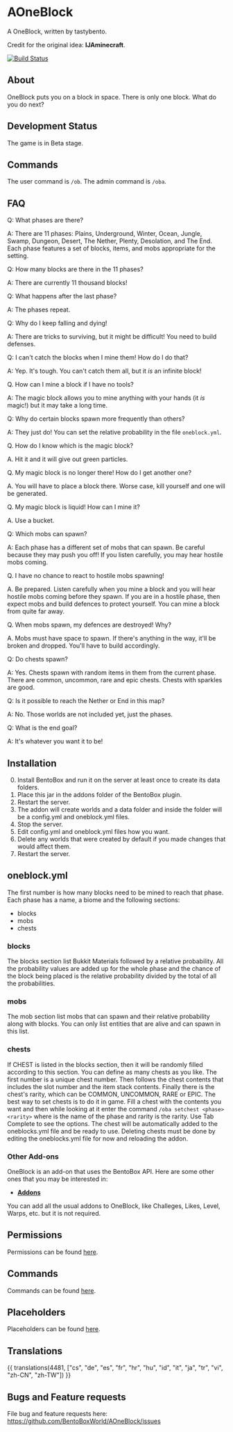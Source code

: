 # AOneBlock
A OneBlock, written by tastybento.

Credit for the original idea: **IJAminecraft**.

[![Build Status](https://ci.codemc.org/buildStatus/icon?job=BentoBoxWorld/AOneBlock)](https://ci.codemc.org/job/BentoBoxWorld/job/AOneBlock/)

## About
OneBlock puts you on a block in space. There is only one block. What do you do next?

## Development Status

The game is in Beta stage.

## Commands

The user command is `/ob`. The admin command is `/oba`.

## FAQ

Q: What phases are there?

A: There are 11 phases: Plains, Underground, Winter, Ocean, Jungle, Swamp, Dungeon, Desert, The Nether, Plenty, Desolation, and The End. Each phase features a set of blocks, items, and mobs appropriate for the setting.

Q: How many blocks are there in the 11 phases?

A: There are currently 11 thousand blocks!

Q: What happens after the last phase?

A: The phases repeat.

Q: Why do I keep falling and dying!

A: There are tricks to surviving, but it might be difficult! You need to build defenses.

Q: I can't catch the blocks when I mine them! How do I do that?

A: Yep. It's tough. You can't catch them all, but it *is* an infinite block!

Q. How can I mine a block if I have no tools?

A: The magic block allows you to mine anything with your hands (it *is* magic!) but it may take a long time.

Q: Why do certain blocks spawn more frequently than others?

A: They just do! You can set the relative probability in the file `oneblock.yml`.

Q. How do I know which is the magic block?

A. Hit it and it will give out green particles.

Q. My magic block is no longer there! How do I get another one?

A. You will have to place a block there. Worse case, kill yourself and one will be generated.

Q. My magic block is liquid! How can I mine it?

A. Use a bucket.

Q: Which mobs can spawn?

A: Each phase has a different set of mobs that can spawn. Be careful because they may push you off! If you listen carefully, you may hear hostile mobs coming.

Q. I have no chance to react to hostile mobs spawning!

A. Be prepared. Listen carefully when you mine a block and you will hear hostile mobs coming before they spawn. If you are in a hostile phase, then expect mobs and build defences to protect yourself. You can mine a block from quite far away.

Q. When mobs spawn, my defences are destroyed! Why?

A. Mobs must have space to spawn. If there's anything in the way, it'll be broken and dropped. You'll have to build accordingly.

Q: Do chests spawn?

A: Yes. Chests spawn with random items in them from the current phase. There are common, uncommon, rare and epic chests. Chests with sparkles are good.

Q: Is it possible to reach the Nether or End in this map?

A: No. Those worlds are not included yet, just the phases.

Q: What is the end goal?

A: It's whatever you want it to be!

## Installation

0. Install BentoBox and run it on the server at least once to create its data folders.
1. Place this jar in the addons folder of the BentoBox plugin.
2. Restart the server.
3. The addon will create worlds and a data folder and inside the folder will be a config.yml and oneblock.yml files.
4. Stop the server.
5. Edit config.yml and oneblock.yml files how you want.
6. Delete any worlds that were created by default if you made changes that would affect them.
7. Restart the server.

## oneblock.yml

The first number is how many blocks need to be mined to reach that phase.
Each phase has a name, a biome and the following sections:

- blocks
- mobs
- chests


### blocks

The blocks section list Bukkit Materials followed by a relative probability. All the probability values are added up for the whole phase and the chance of the block being placed is the relative probability divided by the total of all the probabilities.

### mobs

The mob section list mobs that can spawn and their relative probability along with blocks. You can only list entities that are alive and can spawn in this list.

### chests

If CHEST is listed in the blocks section, then it will be randomly filled according to this section. You can define as many chests as you like. The first number is a unique chest number. Then follows the chest contents that includes the slot number and the item stack contents. Finally there is the chest's rarity, which can be COMMON, UNCOMMON, RARE or EPIC. The best way to set chests is to do it in game. Fill a chest with the contents you want and then while looking at it enter the command `/oba setchest <phase> <rarity>` where <phase> is the name of the phase and rarity is the rarity. Use Tab Complete to see the options. The chest will be automatically added to the oneblocks.yml file and be ready to use. Deleting chests must be done by editing the oneblocks.yml file for now and reloading the addon.

### Other Add-ons

OneBlock is an add-on that uses the BentoBox API. Here are some other ones that you may be interested in:

* [**Addons**](https://github.com/BentoBoxWorld/BentoBox/blob/develop/ADDON.md)

You can add all the usual addons to OneBlock, like Challeges, Likes, Level, Warps, etc. but it is not required.

## Permissions

Permissions can be found [here](Permissions).

## Commands

Commands can be found [here](Commands).

## Placeholders

Placeholders can be found [here](Placeholders).

## Translations

{{ translations(4481, ["cs", "de", "es", "fr", "hr", "hu", "id", "it", "ja", "tr", "vi", "zh-CN", "zh-TW"]) }}

## Bugs and Feature requests

File bug and feature requests here: https://github.com/BentoBoxWorld/AOneBlock/issues
